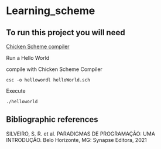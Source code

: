 # Learning_scheme

## To run this project you will need

[Chicken Scheme compiler](https://www.call-cc.org/)

Run a Hello World

compile with Chicken Scheme Compiler

```
csc -o hellowordl helloWorld.sch
```
Execute
```
./helloworld
```

## Bibliographic references

SILVEIRO, S. R. et al. PARADIGMAS DE PROGRAMAÇÃO: UMA INTRODUÇÃO.
Belo Horizonte, MG: Synapse Editora, 2021